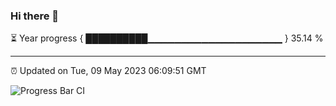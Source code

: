 ### Hi there 👋

⏳ Year progress { ██████████▁▁▁▁▁▁▁▁▁▁▁▁▁▁▁▁▁▁▁▁ } 35.14 %

---

⏰ Updated on Tue, 09 May 2023 06:09:51 GMT

![Progress Bar CI](https://github.com/Shyam-Makwana/GitHub-Actions-Demo/workflows/Progress%20Bar%20CI/badge.svg)
